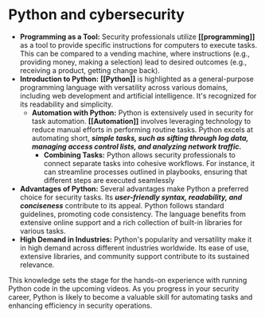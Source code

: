 # Python and cybersecurity

- **Programming as a Tool:** Security professionals utilize **[[programming]]** as a tool to provide specific instructions for computers to execute tasks. This can be compared to a vending machine, where instructions (e.g., providing money, making a selection) lead to desired outcomes (e.g., receiving a product, getting change back).
- **Introduction to Python:** **[[Python]]** is highlighted as a general-purpose programming language with versatility across various domains, including web development and artificial intelligence. It's recognized for its readability and simplicity.
	- **Automation with Python:** Python is extensively used in security for task automation. **[[Automation]]** involves leveraging technology to reduce manual efforts in performing routine tasks. Python excels at automating short, ***simple tasks, such as sifting through log data, managing access control lists, and analyzing network traffic.***
		- **Combining Tasks:** Python allows security professionals to connect separate tasks into cohesive workflows. For instance, it can streamline processes outlined in playbooks, ensuring that different steps are executed seamlessly
- **Advantages of Python:** Several advantages make Python a preferred choice for security tasks. Its ***user-friendly syntax, readability, and conciseness*** contribute to its appeal. Python follows standard guidelines, promoting code consistency. The language benefits from extensive online support and a rich collection of built-in libraries for various tasks.
- **High Demand in Industries:** Python's popularity and versatility make it in high demand across different industries worldwide. Its ease of use, extensive libraries, and community support contribute to its sustained relevance.

This knowledge sets the stage for the hands-on experience with running Python code in the upcoming videos. As you progress in your security career, Python is likely to become a valuable skill for automating tasks and enhancing efficiency in security operations.